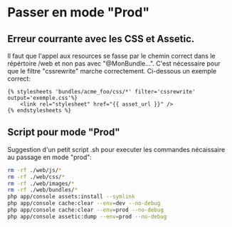# Passer en mode "Prod"

## Erreur courrante avec les CSS et Assetic.

Il faut que l'appel aux resources se fasse par le chemin correct dans le répértoire /web et non pas avec "@MonBundle...".
C'est nécessaire pour que le filtre "cssrewrite" marche correctement. Ci-dessous un exemple correct:

```html+jinja
{% stylesheets 'bundles/acme_foo/css/*' filter='cssrewrite' output='exemple.css'%}
    <link rel="stylesheet" href="{{ asset_url }}" />
{% endstylesheets %}
```

## Script pour mode "Prod"

Suggestion d'un petit script .sh pour executer les commandes nécaissaire au passage en mode "prod":

```bash
rm -rf ./web/js/*
rm -rf ./web/css/*
rm -rf ./web/images/*
rm -rf ./web/bundles/*
php app/console assets:install --symlink
php app/console cache:clear --env=dev --no-debug
php app/console cache:clear --env=prod --no-debug
php app/console assetic:dump --env=prod --no-debug
```